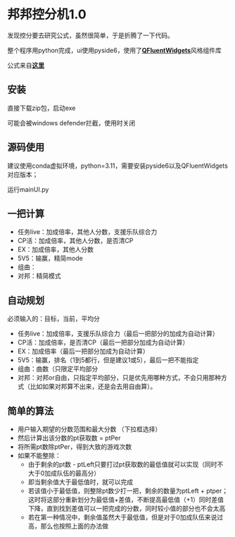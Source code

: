 # 邦邦控分机1.0

发现控分要去研究公式，虽然很简单，于是折腾了一下代码。

整个程序用python完成，ui使用pyside6，使用了[**QFluentWidgets**](https://github.com/zhiyiYo/PyQt-Fluent-Widgets)风格组件库

公式来自[**这里**](https://www.bilibili.com/read/cv20061259/)

## 安装

直接下载zip包，启动exe

可能会被windows defender拦截，使用时关闭

## 源码使用

建议使用conda虚拟环境，python=3.11，需要安装pyside6以及QFluentWidgets对应版本；

运行mainUI.py

## 一把计算

* 任务live：加成倍率，其他人分数，支援乐队综合力
* CP活：加成倍率，其他人分数，是否清CP
* EX：加成倍率，其他人分数
* 5V5：输赢，精简mode
* 组曲：
* 对邦：精简模式

## 自动规划

必须输入的：目标，当前，平均分

* 任务live：加成倍率，支援乐队综合力（最后一把部分的加成为自动计算）
* CP活：加成倍率，是否清CP（最后一把部分加成为自动计算）
* EX：加成倍率（最后一把部分加成为自动计算）
* 5V5：输赢，排名（1到5都行，但是建议1或5），最后一把不能指定
* 组曲：曲数（只限定平均部分
* 对邦：对邦or自由，只指定平均部分，只是优先用哪种方式，不会只用那种方式（比如如果对邦算不出来，还是会去用自由算）。

## 简单的算法

* 用户输入期望的分数范围和最大分数 （下拉框选择）
* 然后计算出该分数的pt获取数 = ptPer
* 将所需pt数除ptPer，得到大致的游戏次数
* 如果不能整除：
  * 由于剩余的pt数 - ptLeft只要打过pt获取数的最低值就可以实现（同时不大于0加成队伍的最高分）
  * 即当剩余值大于最低值时，就可以完成
  * 若该值小于最低值，则整除pt数少打一把，剩余的数量为ptLeft + ptper；这时将这部分重新划分为最低值+差值，不断提高最低值（+1）同时差值下降，直到找到差值可以一把完成的分数，同时较小值的部分也不会太高
  * 若在第一种情况中，剩余值虽然大于最低值，但是对于0加成队伍来说过高，那么也按照上面的办法做
  
  
